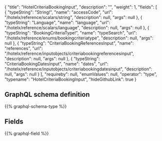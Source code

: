 {
  "title": "HotelCriteriaBookingInput",
  "description": "",
  "weight": 1,
  "fields": [
    {
      "typeString": "String!",
      "name": "accessCode",
      "url": "/hotelx/reference/scalars/string",
      "description": null,
      "args": null
    },
    {
      "typeString": "Language",
      "name": "language",
      "url": "/hotelx/reference/scalars/language",
      "description": null,
      "args": null
    },
    {
      "typeString": "BookingCriteriaType!",
      "name": "typeSearch",
      "url": "/hotelx/reference/enums/bookingcriteriatype",
      "description": null,
      "args": null
    },
    {
      "typeString": "CriteriaBookingReferencesInput",
      "name": "references",
      "url": "/hotelx/reference/inputobjects/criteriabookingreferencesinput",
      "description": null,
      "args": null
    },
    {
      "typeString": "CriteriaBookingDatesInput",
      "name": "dates",
      "url": "/hotelx/reference/inputobjects/criteriabookingdatesinput",
      "description": null,
      "args": null
    }
  ],
  "requireby": null,
  "enumValues": null,
  "operator": "type",
  "typename": "HotelCriteriaBookingInput",
  "hideGithubLink": true
}
## GraphQL schema definition

{{% graphql-schema-type %}}

## Fields

{{% graphql-field %}}
